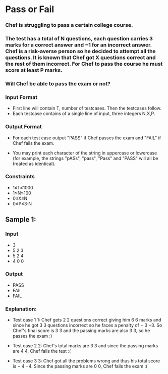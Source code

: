 # Pass or Fail
### Chef is struggling to pass a certain college course.

### The test has a total of N questions, each question carries 3 marks for a correct answer and −1 for an incorrect answer. Chef is a risk-averse person so he decided to attempt all the questions. It is known that Chef got X questions correct and the rest of them incorrect. For Chef to pass the course he must score at least P marks.

### Will Chef be able to pass the exam or not?

### Input Format
- First line will contain T, number of testcases. Then the testcases follow.
- Each testcase contains of a single line of input, three integers N,X,P.
### Output Format
- For each test case output "PASS" if Chef passes the exam and "FAIL" if Chef fails the exam.

- You may print each character of the string in uppercase or lowercase (for example, the strings "pASs", "pass", "Pass" and "PASS" will all be treated as identical).

### Constraints
- 1≤T≤1000
- 1≤N≤100
- 0≤X≤N
- 0≤P≤3⋅N

## Sample 1:
### Input
- 3
- 5 2 3
- 5 2 4
- 4 0 0
### Output
- PASS
- FAIL
- FAIL

### Explanation:
- Test case 
1
1: Chef gets 
2
2 questions correct giving him 
6
6 marks and since he got 
3
3 questions incorrect so he faces a penalty of 
−
3
−3. So Chef's final score is 
3
3 and the passing marks are also 
3
3, so he passes the exam :)

- Test case 
2
2: Chef's total marks are 
3
3 and since the passing marks are 
4
4, Chef fails the test :(

- Test case 
3
3: Chef got all the problems wrong and thus his total score is 
−
4
−4. Since the passing marks are 
0
0, Chef fails the exam :(